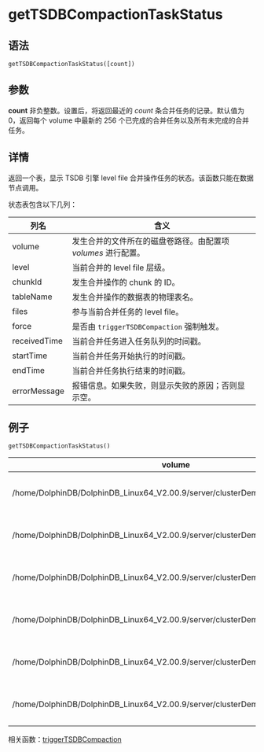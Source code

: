 # getTSDBCompactionTaskStatus

## 语法

`getTSDBCompactionTaskStatus([count])`

## 参数

**count** 非负整数。设置后，将返回最近的 *count* 条合并任务的记录。默认值为 0，返回每个
volume 中最新的 256 个已完成的合并任务以及所有未完成的合并任务。

## 详情

返回一个表，显示 TSDB 引擎 level file 合并操作任务的状态。该函数只能在数据节点调用。

状态表包含以下几列：

| 列名 | 含义 |
| --- | --- |
| volume | 发生合并的文件所在的磁盘卷路径。由配置项 *volumes* 进行配置。 |
| level | 当前合并的 level file 层级。 |
| chunkId | 发生合并操作的 chunk 的 ID。 |
| tableName | 发生合并操作的数据表的物理表名。 |
| files | 参与当前合并任务的 level file。 |
| force | 是否由 `triggerTSDBCompaction` 强制触发。 |
| receivedTime | 当前合并任务进入任务队列的时间戳。 |
| startTime | 当前合并任务开始执行的时间戳。 |
| endTime | 当前合并任务执行结束的时间戳。 |
| errorMessage | 报错信息。如果失败，则显示失败的原因；否则显示空。 |

## 例子

```
getTSDBCompactionTaskStatus()
```

| volume | level | chunkId | tableName | files | force | receivedTime | startTime | endTime | errorMessage |
| --- | --- | --- | --- | --- | --- | --- | --- | --- | --- |
| /home/DolphinDB/DolphinDB\_Linux64\_V2.00.9/server/clusterDemo/data/node1/storage | 0 | e0e00bc2-b81e-6eb9-4d01-7bb17fb39595 | pt\_2 | 0\_00000006,0\_00000011, | true | 2023.06.22T12:47:32.009 | 2023.06.22T12:47:32.010 | 2023.06.22T12:47:32.182 |  |
| /home/DolphinDB/DolphinDB\_Linux64\_V2.00.9/server/clusterDemo/data/node1/storage | 1 | a9dfccad-cec1-0786-480a-9ae809481a8b | pt\_2 | 0\_00000003,0\_00000007, | true | 2023.06.22T12:47:32.010 | 2023.06.22T12:47:32.182 | 2023.06.22T12:47:32.326 |  |
| /home/DolphinDB/DolphinDB\_Linux64\_V2.00.9/server/clusterDemo/data/node1/storage | 1 | 331324ce-b49f-94ac-4da8-a4bcf6c34e1c | pt\_2 | 0\_00000004,0\_00000010, | true | 2023.06.22T12:47:32.010 | 2023.06.22T12:47:32.326 | 2023.06.22T12:47:32.451 |  |
| /home/DolphinDB/DolphinDB\_Linux64\_V2.00.9/server/clusterDemo/data/node1/storage | 2 | f3597e0f-6ad9-6eb6-45c8-d42adc5c50f7 | pt\_2 | 0\_00000002,0\_00000008, | true | 2023.06.22T12:47:32.010 | 2023.06.22T12:47:32.451 | 2023.06.22T12:47:32.527 |  |
| /home/DolphinDB/DolphinDB\_Linux64\_V2.00.9/server/clusterDemo/data/node1/storage | 2 | d36ac640-3428-069b-4382-0b9608b94d17 | pt\_2 | 0\_00000005,0\_00000009, | true | 2023.06.22T12:47:32.010 | 2023.06.22T12:47:32.527 | 2023.06.22T12:47:32.616 |  |
| /home/DolphinDB/DolphinDB\_Linux64\_V2.00.9/server/clusterDemo/data/node1/storage | 2 | e0e00bc2-b81e-6eb9-4d01-7bb17fb39595 | pt\_2 | 0\_00000016,0\_00000021, | true | 2023.06.22T12:47:33.058 | 2023.06.22T12:47:33.058 | 2023.06.22T12:47:33.151 |  |

相关函数：[triggerTSDBCompaction](../t/triggerTSDBCompaction.md)

